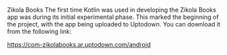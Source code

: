 Zikola Books
The first time Kotlin was used in developing the Zikola Books app was during its initial experimental phase. This marked the beginning of the project, with the app being uploaded to Uptodown. You can download it from the following link:

https://com-zikolabooks.ar.uptodown.com/android
